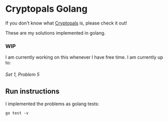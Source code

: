 # Cryptopals Golang 

If you don't know what [Cryptopals](https://cryptopals.com/) is, please check it out! 

These are my solutions implemented in golang. 

### WIP
I am currently working on this whenever I have free time. I am currently up to: 


###### Set 1, Problem 5

## Run instructions 
I implemented the problems as golang tests:

```
go test -v
```
